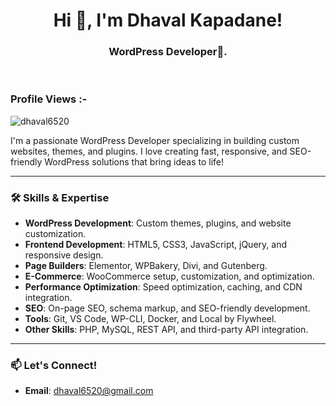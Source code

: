 <h1 align="center">Hi 👋, I'm Dhaval Kapadane!</h1>
<h3 align="center">WordPress Developer🌟.</h3>

<br>

<p align="right"> <h3>Profile Views :-</h3> <img src="https://komarev.com/ghpvc/?username=dhaval6520&label=Profile%20views&color=0e75b6&style=flat"
    alt="dhaval6520" /> 
  </p>
 I'm a passionate WordPress Developer specializing in building custom websites, themes, and plugins. I love creating fast, responsive, and SEO-friendly WordPress solutions that bring ideas to life!

---

### 🛠️ **Skills & Expertise**

- **WordPress Development**: Custom themes, plugins, and website customization.
- **Frontend Development**: HTML5, CSS3, JavaScript, jQuery, and responsive design.
- **Page Builders**: Elementor, WPBakery, Divi, and Gutenberg.
- **E-Commerce**: WooCommerce setup, customization, and optimization.
- **Performance Optimization**: Speed optimization, caching, and CDN integration.
- **SEO**: On-page SEO, schema markup, and SEO-friendly development.
- **Tools**: Git, VS Code, WP-CLI, Docker, and Local by Flywheel.
- **Other Skills**: PHP, MySQL, REST API, and third-party API integration.

---



### 📫 **Let's Connect!**

- **Email**: dhaval6520@gmail.com
